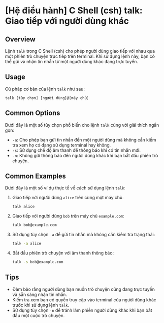 # [Hệ điều hành] C Shell (csh) talk: Giao tiếp với người dùng khác

## Overview
Lệnh `talk` trong C Shell (csh) cho phép người dùng giao tiếp với nhau qua một phiên trò chuyện trực tiếp trên terminal. Khi sử dụng lệnh này, bạn có thể gửi và nhận tin nhắn từ một người dùng khác đang trực tuyến.

## Usage
Cú pháp cơ bản của lệnh `talk` như sau:
```
talk [tùy chọn] [người dùng]@[máy chủ]
```

## Common Options
Dưới đây là một số tùy chọn phổ biến cho lệnh `talk` cùng với giải thích ngắn gọn:
- `-a`: Cho phép bạn gửi tin nhắn đến một người dùng mà không cần kiểm tra xem họ có đang sử dụng terminal hay không.
- `-s`: Sử dụng chế độ âm thanh để thông báo khi có tin nhắn mới.
- `-n`: Không gửi thông báo đến người dùng khác khi bạn bắt đầu phiên trò chuyện.

## Common Examples
Dưới đây là một số ví dụ thực tế về cách sử dụng lệnh `talk`:

1. Giao tiếp với người dùng `alice` trên cùng một máy chủ:
   ```bash
   talk alice
   ```

2. Giao tiếp với người dùng `bob` trên máy chủ `example.com`:
   ```bash
   talk bob@example.com
   ```

3. Sử dụng tùy chọn `-a` để gửi tin nhắn mà không cần kiểm tra trạng thái:
   ```bash
   talk -a alice
   ```

4. Bắt đầu phiên trò chuyện với âm thanh thông báo:
   ```bash
   talk -s bob@example.com
   ```

## Tips
- Đảm bảo rằng người dùng bạn muốn trò chuyện cũng đang trực tuyến và sẵn sàng nhận tin nhắn.
- Kiểm tra xem bạn có quyền truy cập vào terminal của người dùng khác trước khi sử dụng lệnh `talk`.
- Sử dụng tùy chọn `-n` để tránh làm phiền người dùng khác khi bạn bắt đầu một cuộc trò chuyện.